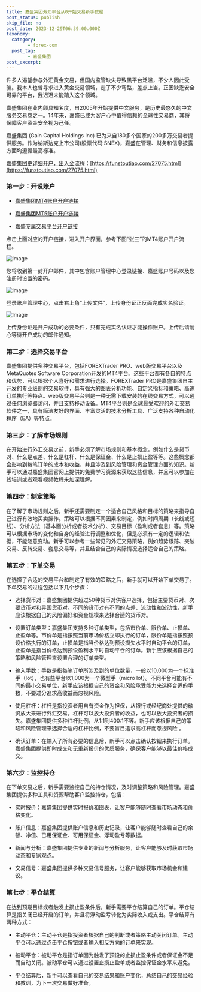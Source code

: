 ```yaml
---
title: 嘉盛集团外汇平台从0开始交易新手教程
post_status: publish
skip_file: no
post_date: 2023-12-29T06:39:00.000Z
taxonomy:
  category:
        - forex-com
  post_tag:
        - 嘉盛集团
post_excerpt: 
---
```

许多人渴望参与外汇黄金交易，但国内监管缺失导致黑平台泛滥，不少人因此受骗。我本人也曾寻求进入黄金交易领域，走了不少弯路，差点上当。正因缺乏安全可靠的平台，我迟迟未能踏入这个领域。

嘉盛集团在业内颇具知名度，自2005年开始提供中文服务，是历史最悠久的中文服务交易商之一。14年来，嘉盛已成为客户心中值得信赖的全球性交易商，其将保障客户资金安全视为己任。

嘉盛集团 (Gain Capital Holdings Inc) 已为来自180多个国家的200多万交易者提供服务。作为纳斯达克上市公司(股票代码:SNEX)，嘉盛在管理、财务和信息披露方面均遵循最高标准。

[嘉盛集团更详细开户，出入金流程](https://funstoutiao.com/27075.html)：[https://funstoutiao.com/27075.html](https://funstoutiao.com/27075.html)

### 第一步：开设账户

* [嘉盛集团MT4账户开户链接](https://s.ssgg.net/jsmt4)

* [嘉盛集团MT5账户开户链接](https://s.ssgg.net/jsmt5)

* [嘉盛专属交易平台开户链接](https://s.ssgg.net/js)

点击上面对应的开户链接，进入开户界面，参考下图“张三”的MT4账户开户流程。

![Image](https://prod-files-secure.s3.us-west-2.amazonaws.com/39ed1227-6d7d-4570-be36-9ccd4a2c4241/7a167aea-686b-400d-af59-4e18eb607a40/640.png?X-Amz-Algorithm=AWS4-HMAC-SHA256&X-Amz-Content-Sha256=UNSIGNED-PAYLOAD&X-Amz-Credential=ASIAZI2LB4663YDJO43A%2F20250407%2Fus-west-2%2Fs3%2Faws4_request&X-Amz-Date=20250407T041308Z&X-Amz-Expires=3600&X-Amz-Security-Token=IQoJb3JpZ2luX2VjENz%2F%2F%2F%2F%2F%2F%2F%2F%2F%2FwEaCXVzLXdlc3QtMiJIMEYCIQClHoNYKmR6ur1QfsUXWVlkcuHKgImiCEzyRjO0DTUTnAIhAInqiNG8guz3179Bi87XaWkqpkAMHv0Qskcarp4ypo8dKv8DCFUQABoMNjM3NDIzMTgzODA1IgyVJXAWK3oLS%2FW%2BhUcq3AMPa498u%2BCyrvZiLSJmfN3XGEgQ%2F5ftkX1QmwGnhF67N9vh5qLHcnhIVDtch5%2FF%2Fd6pnxy0NLDXw5d%2F9dQP3mMF%2BE4TuPCIjEvMmbS69CipSWm5LZFPP609WkuzkQNA3o9dlFwenZ8%2Fn3XSWGJRqVsAf7pYjFbEJATLQuQioJHubPXgxVRKgEAeVpKRKtvMTp6QCYLEDp58xnvOXw92u21IHuZ053LZ80pGqkD4DxEGoPgjS6kuDkss4kpSQZyMyIW4cRNteynormPPEC6tzuk75sLStm0FuL%2Fr3BcAavbD0FYfL5Hr1dEYaZjXUlV6T%2BK15CHFpbm850WxELoii%2F1pH1wXpzQqbuE4NBPltofOQ4EXZCcMH2s3oj%2BusqxjhyOz1BNn5M%2B4ytGqRKOq%2Fb3qS6k7dJa1llMK4SLJH74HwFj5mD2D91gRRwMn%2BbFcGMbZgcSkbXKCvoPp604KkIlz3zEye3TqTs%2Ffib7ZQwhcCpLeB9tyuHIJtkuWBEzqCLORyY3K24Bus5QovMrLy2isw9aqmAF6DGVJ9jrAoiSmoAPzODkdQiVAasU2Eh6PX0U3i0WAHRJTyO2HXdxaeoQdtNktrEEWWfCFH1fbRf%2FII2NaoOWcAeHPpF1J1TCsnc2%2FBjqkAUHDzxIFzM25hoCz0%2BMZHtO9CXw83Z5D1nNyqdaMhUXxdiHo%2ByrHWL4iC8D4QgTlukTujkMlfYiXPaT0k%2BltTwRqDBJzErRsg0Z16yT26uIG2UJ390qn3CknPnI%2BOJ%2FRLSjPGS1w%2Bxsv7GZ0RP%2BIkLsLsdDQT6m2TYHm0DqGDO2iJMeeYGH9uxPnnTTydZmmPh0d%2BQq3nQfJuZZ%2F2EhrfUpjEeOT&X-Amz-Signature=d9f45d1c78e18c9470f49d97edda01ca9c788fae3bec52fd59ca0ee171550b1c&X-Amz-SignedHeaders=host&x-id=GetObject)

您将收到第一封开户邮件，其中包含账户管理中心登录链接、嘉盛账户号码以及您注册时设置的密码。

![Image](https://prod-files-secure.s3.us-west-2.amazonaws.com/39ed1227-6d7d-4570-be36-9ccd4a2c4241/eaa1c6b3-2877-4284-a0e1-530e222c27fb/image.png?X-Amz-Algorithm=AWS4-HMAC-SHA256&X-Amz-Content-Sha256=UNSIGNED-PAYLOAD&X-Amz-Credential=ASIAZI2LB4663YDJO43A%2F20250407%2Fus-west-2%2Fs3%2Faws4_request&X-Amz-Date=20250407T041308Z&X-Amz-Expires=3600&X-Amz-Security-Token=IQoJb3JpZ2luX2VjENz%2F%2F%2F%2F%2F%2F%2F%2F%2F%2FwEaCXVzLXdlc3QtMiJIMEYCIQClHoNYKmR6ur1QfsUXWVlkcuHKgImiCEzyRjO0DTUTnAIhAInqiNG8guz3179Bi87XaWkqpkAMHv0Qskcarp4ypo8dKv8DCFUQABoMNjM3NDIzMTgzODA1IgyVJXAWK3oLS%2FW%2BhUcq3AMPa498u%2BCyrvZiLSJmfN3XGEgQ%2F5ftkX1QmwGnhF67N9vh5qLHcnhIVDtch5%2FF%2Fd6pnxy0NLDXw5d%2F9dQP3mMF%2BE4TuPCIjEvMmbS69CipSWm5LZFPP609WkuzkQNA3o9dlFwenZ8%2Fn3XSWGJRqVsAf7pYjFbEJATLQuQioJHubPXgxVRKgEAeVpKRKtvMTp6QCYLEDp58xnvOXw92u21IHuZ053LZ80pGqkD4DxEGoPgjS6kuDkss4kpSQZyMyIW4cRNteynormPPEC6tzuk75sLStm0FuL%2Fr3BcAavbD0FYfL5Hr1dEYaZjXUlV6T%2BK15CHFpbm850WxELoii%2F1pH1wXpzQqbuE4NBPltofOQ4EXZCcMH2s3oj%2BusqxjhyOz1BNn5M%2B4ytGqRKOq%2Fb3qS6k7dJa1llMK4SLJH74HwFj5mD2D91gRRwMn%2BbFcGMbZgcSkbXKCvoPp604KkIlz3zEye3TqTs%2Ffib7ZQwhcCpLeB9tyuHIJtkuWBEzqCLORyY3K24Bus5QovMrLy2isw9aqmAF6DGVJ9jrAoiSmoAPzODkdQiVAasU2Eh6PX0U3i0WAHRJTyO2HXdxaeoQdtNktrEEWWfCFH1fbRf%2FII2NaoOWcAeHPpF1J1TCsnc2%2FBjqkAUHDzxIFzM25hoCz0%2BMZHtO9CXw83Z5D1nNyqdaMhUXxdiHo%2ByrHWL4iC8D4QgTlukTujkMlfYiXPaT0k%2BltTwRqDBJzErRsg0Z16yT26uIG2UJ390qn3CknPnI%2BOJ%2FRLSjPGS1w%2Bxsv7GZ0RP%2BIkLsLsdDQT6m2TYHm0DqGDO2iJMeeYGH9uxPnnTTydZmmPh0d%2BQq3nQfJuZZ%2F2EhrfUpjEeOT&X-Amz-Signature=4f6c143536650ab0d783a5494569039b95c9583fdd412b5d2f3d2b7e99dbd296&X-Amz-SignedHeaders=host&x-id=GetObject)

登录账户管理中心，点击右上角“上传文件”，上传身份证正反面完成实名验证。

![Image](https://prod-files-secure.s3.us-west-2.amazonaws.com/39ed1227-6d7d-4570-be36-9ccd4a2c4241/54090639-09fc-46b4-a135-e0289f707147/image.png?X-Amz-Algorithm=AWS4-HMAC-SHA256&X-Amz-Content-Sha256=UNSIGNED-PAYLOAD&X-Amz-Credential=ASIAZI2LB4663YDJO43A%2F20250407%2Fus-west-2%2Fs3%2Faws4_request&X-Amz-Date=20250407T041308Z&X-Amz-Expires=3600&X-Amz-Security-Token=IQoJb3JpZ2luX2VjENz%2F%2F%2F%2F%2F%2F%2F%2F%2F%2FwEaCXVzLXdlc3QtMiJIMEYCIQClHoNYKmR6ur1QfsUXWVlkcuHKgImiCEzyRjO0DTUTnAIhAInqiNG8guz3179Bi87XaWkqpkAMHv0Qskcarp4ypo8dKv8DCFUQABoMNjM3NDIzMTgzODA1IgyVJXAWK3oLS%2FW%2BhUcq3AMPa498u%2BCyrvZiLSJmfN3XGEgQ%2F5ftkX1QmwGnhF67N9vh5qLHcnhIVDtch5%2FF%2Fd6pnxy0NLDXw5d%2F9dQP3mMF%2BE4TuPCIjEvMmbS69CipSWm5LZFPP609WkuzkQNA3o9dlFwenZ8%2Fn3XSWGJRqVsAf7pYjFbEJATLQuQioJHubPXgxVRKgEAeVpKRKtvMTp6QCYLEDp58xnvOXw92u21IHuZ053LZ80pGqkD4DxEGoPgjS6kuDkss4kpSQZyMyIW4cRNteynormPPEC6tzuk75sLStm0FuL%2Fr3BcAavbD0FYfL5Hr1dEYaZjXUlV6T%2BK15CHFpbm850WxELoii%2F1pH1wXpzQqbuE4NBPltofOQ4EXZCcMH2s3oj%2BusqxjhyOz1BNn5M%2B4ytGqRKOq%2Fb3qS6k7dJa1llMK4SLJH74HwFj5mD2D91gRRwMn%2BbFcGMbZgcSkbXKCvoPp604KkIlz3zEye3TqTs%2Ffib7ZQwhcCpLeB9tyuHIJtkuWBEzqCLORyY3K24Bus5QovMrLy2isw9aqmAF6DGVJ9jrAoiSmoAPzODkdQiVAasU2Eh6PX0U3i0WAHRJTyO2HXdxaeoQdtNktrEEWWfCFH1fbRf%2FII2NaoOWcAeHPpF1J1TCsnc2%2FBjqkAUHDzxIFzM25hoCz0%2BMZHtO9CXw83Z5D1nNyqdaMhUXxdiHo%2ByrHWL4iC8D4QgTlukTujkMlfYiXPaT0k%2BltTwRqDBJzErRsg0Z16yT26uIG2UJ390qn3CknPnI%2BOJ%2FRLSjPGS1w%2Bxsv7GZ0RP%2BIkLsLsdDQT6m2TYHm0DqGDO2iJMeeYGH9uxPnnTTydZmmPh0d%2BQq3nQfJuZZ%2F2EhrfUpjEeOT&X-Amz-Signature=a738b7edd16ed002ce4eb15d908a859c7ccd1d97020b4f680231a698fe4ce94b&X-Amz-SignedHeaders=host&x-id=GetObject)

上传身份证是开户成功的必要条件，只有完成实名认证才能操作账户。上传后请耐心等待开户成功的邮件通知。

### 第二步：选择交易平台

嘉盛集团提供多种交易平台，包括FOREXTrader PRO、web版交易平台以及MetaQuotes Software Corporation开发的MT4平台。这些平台都有各自的特点和优势，可以根据个人喜好和需求进行选择。FOREXTrader PRO是嘉盛集团自主开发的专业级别的交易软件，具有强大的图表分析功能、自定义指标和策略、高速订单执行等特点。web版交易平台则是一种无需下载安装的在线交易方式，可以通过任何浏览器访问，并且支持移动设备。MT4平台则是全球最受欢迎的外汇交易软件之一，具有简洁友好的界面、丰富灵活的技术分析工具、广泛支持各种自动化程序（EA）等特点。

### 第三步：了解市场规则

在开始进行外汇交易之前，新手必须了解市场规则和基本概念，例如什么是货币对、什么是点差、什么是杠杆、什么是保证金、什么是止损止盈等等。这些概念都会影响到每笔订单的成本和收益，并且涉及到风险管理和资金管理方面的知识。新手可以通过嘉盛集团官网上提供的免费学习资源来获取这些信息，并且可以参加在线培训或者观看视频教程来加深理解。

### 第四步：制定策略

在了解了市场规则之后，新手还需要制定一个适合自己风格和目标的策略来指导自己进行有效地买卖操作。策略可以根据不同因素来制定，例如时间周期（长线或短线）、分析方法（基本面分析或者技术分析）、交易目标（盈利或者套息）等。策略可以根据市场的变化和自身的经验进行调整和优化，但是必须有一定的逻辑和依据，不能随意变动。新手可以参考一些常见的外汇交易策略，例如趋势跟踪、突破交易、反转交易、套息交易等，并且结合自己的实际情况选择适合自己的策略。

### 第五步：下单交易

在选择了合适的交易平台和制定了有效的策略之后，新手就可以开始下单交易了。下单交易的过程包括以下几个步骤：

* 选择货币对：嘉盛集团提供超过50种货币对供客户选择，包括主要货币对、次要货币对和异国货币对。不同的货币对有不同的点差、流动性和波动性，新手应该根据自己的风险偏好和资金规模来选择合适的货币对。

* 设置订单类型：嘉盛集团支持多种订单类型，包括市价单、限价单、止损单、止盈单等。市价单是指按照当前市场价格立即执行的订单，限价单是指按照预设价格执行的订单，止损单是指当价格达到预设损失水平时自动平仓的订单，止盈单是指当价格达到预设盈利水平时自动平仓的订单。新手应该根据自己的策略和风险管理来设置合理的订单类型。

* 输入手数：手数是指每笔订单所涉及到的单位数量，一般以10,000为一个标准手（lot），也有些平台以1,000为一个微型手（micro lot）。不同平台可能有不同的最小交易单位，新手应该根据自己的资金和风险承受能力来选择合适的手数，不要过分追求高收益而忽视风险。

* 使用杠杆：杠杆是指投资者用自有资金作为担保，从银行或经纪商处提供的融资放大来进行外汇交易。杠杆可以放大投资者的收益，也可以放大投资者的损失。嘉盛集团提供多种杠杆比例，从1:1到400:1不等。新手应该根据自己的策略和风险管理来选择合适的杠杆比例，不要盲目追求高杠杆而忽视风险 。

* 确认订单：在输入了所有必要的信息后，新手可以点击确认按钮来执行订单。嘉盛集团提供即时成交和无重新报价的优质服务，确保客户能够以最佳价格成交。

### 第六步：监控持仓

在下单交易之后，新手需要监控自己的持仓情况，及时调整策略和风险管理。嘉盛集团提供多种工具和资源帮助客户监控持仓，包括：

* 实时报价：嘉盛集团提供实时报价和图表，让客户能够随时查看市场动态和价格变化。

* 账户信息：嘉盛集团提供账户信息和历史记录，让客户能够随时查看自己的余额、净值、已用保证金、可用保证金、浮动盈亏等数据。

* 新闻与分析：嘉盛集团提供专业的新闻与分析服务，让客户能够及时获取市场动态和专家观点。

* 交易信号：嘉盛集团提供多种交易信号服务，让客户能够获取市场机会和建议。

### 第七步：平仓结算

在达到预期目标或者触发止损止盈条件后，新手需要平仓结算自己的订单。平仓结算是指关闭已经开启的订单，并且将浮动盈亏转化为实际收入或支出。平仓结算有两种方式：

* 主动平仓：主动平仓是指投资者根据自己的判断或者策略主动关闭订单。主动平仓可以通过点击平仓按钮或者输入相反方向的订单来实现。

* 被动平仓：被动平仓是指订单因为触发了预设的止损止盈条件或者保证金不足而自动关闭。被动平仓可以通过设置止损止盈单或者监控保证金水平来避免。

* 平仓结算后，新手可以查看自己的交易结果和账户变化，总结自己的交易经验和教训，为下一次交易做好准备。